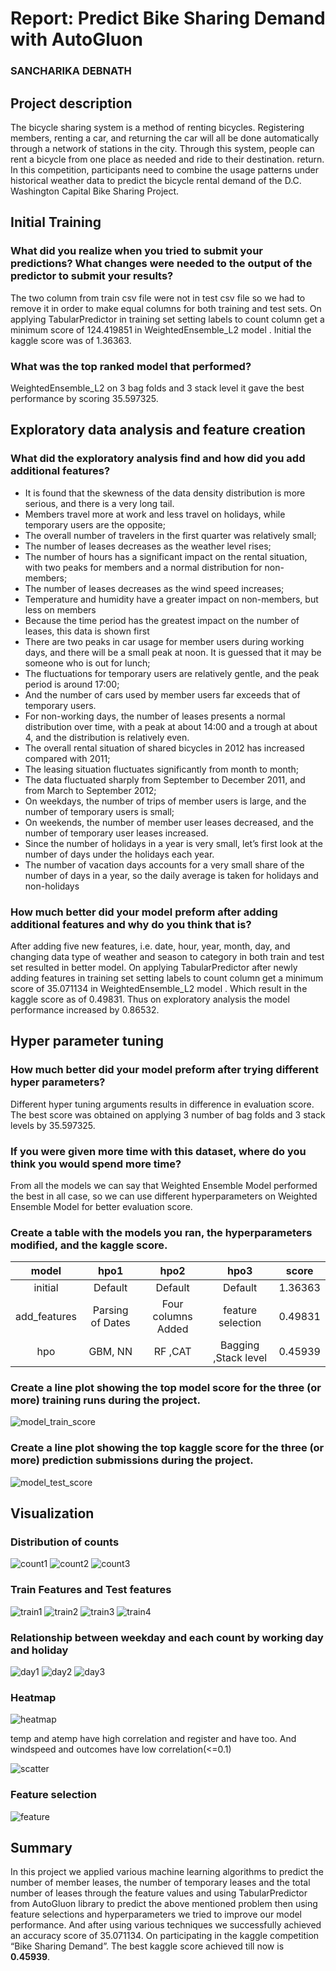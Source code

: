# Report: Predict Bike Sharing Demand with AutoGluon

### SANCHARIKA DEBNATH

## Project description

The bicycle sharing system is a method of renting bicycles. Registering members, renting a car, and returning the car will all be done automatically through a network of stations in the city. Through this system, people can rent a bicycle from one place as needed and ride to their destination. return.
In this competition, participants need to combine the usage patterns under historical weather data to predict the bicycle rental demand of the D.C. Washington Capital Bike Sharing Project.

## Initial Training

### What did you realize when you tried to submit your predictions? What changes were needed to the output of the predictor to submit your results?
The two column from train csv file were not in test csv file so we had to remove it in order to make equal columns for both training and test sets. On applying TabularPredictor in training set setting labels to count column get a minimum score of  124.419851 in WeightedEnsemble_L2 model . Initial the kaggle score was of 1.36363.

### What was the top ranked model that performed?
WeightedEnsemble_L2 on 3 bag folds and 3 stack level it gave the best performance by scoring 35.597325. 

## Exploratory data analysis and feature creation

### What did the exploratory analysis find and how did you add additional features?
* It is found that the skewness of the data density distribution is more serious, and there is a very long tail.
* Members travel more at work and less travel on holidays, while temporary users are the opposite;
* The overall number of travelers in the first quarter was relatively small;
* The number of leases decreases as the weather level rises; 
* The number of hours has a significant impact on the rental situation, with two peaks for members and a normal distribution for non-members;
* The number of leases decreases as the wind speed increases;
* Temperature and humidity have a greater impact on non-members, but less on members
* Because the time period has the greatest impact on the number of leases, this data is shown first
* There are two peaks in car usage for member users during working days, and there will be a small peak at noon. It is guessed that it may be someone who is out for lunch;
* The fluctuations for temporary users are relatively gentle, and the peak period is around 17:00;
* And the number of cars used by member users far exceeds that of temporary users.
* For non-working days, the number of leases presents a normal distribution over time, with a peak at about 14:00 and a trough at about 4, and the distribution is relatively even.
* The overall rental situation of shared bicycles in 2012 has increased compared with 2011;
* The leasing situation fluctuates significantly from month to month;
* The data fluctuated sharply from September to December 2011, and from March to September 2012;
* On weekdays, the number of trips of member users is large, and the number of temporary users is small;
* On weekends, the number of member user leases decreased, and the number of temporary user leases increased.
* Since the number of holidays in a year is very small, let’s first look at the number of days under the holidays each year.
* The number of vacation days accounts for a very small share of the number of days in a year, so the daily average is taken for holidays and non-holidays

### How much better did your model preform after adding additional features and why do you think that is?
After adding five new features, i.e. date, hour, year, month, day, and changing data type of weather and season to category in both train and test set resulted in better model. On applying TabularPredictor after newly adding features in training set setting labels to count column get a minimum score of  35.071134 in WeightedEnsemble_L2 model . Which result in the kaggle score as of 0.49831. Thus on exploratory analysis the model performance increased by 0.86532.

## Hyper parameter tuning

### How much better did your model preform after trying different hyper parameters?
Different hyper tuning arguments results in difference in evaluation score. The best score was obtained on applying 3 number of bag folds and 3 stack levels by 35.597325.

### If you were given more time with this dataset, where do you think you would spend more time?
From all the models we can say that Weighted Ensemble Model performed the best in all case, so we can use different hyperparameters on Weighted Ensemble Model for better evaluation score.

### Create a table with the models you ran, the hyperparameters modified, and the kaggle score.
|model	     |       hpo1       |        hpo2	    |hpo3	                |  score  |  
|:----------:|:----------------:|:-----------------:|:---------------------:|:-------:|
|initial     |	   Default      |	Default	        |        Default        | 1.36363 |
|add_features|	Parsing of Dates|Four columns Added	|   feature selection   | 0.49831 |
|   hpo	     |      GBM, NN 	|     RF ,CAT       |	Bagging ,Stack level| 0.45939 |

### Create a line plot showing the top model score for the three (or more) training runs during the project.

![model_train_score](/image/model_train_score.png)

### Create a line plot showing the top kaggle score for the three (or more) prediction submissions during the project.

![model_test_score](/image/model_test_score.png)

## Visualization

### Distribution of counts

![count1](/image/count1.png)
![count2](/image/count2.png)
![count3](/image/count3.png)

### Train Features and Test features

![train1](/image/train1.png)
![train2](/image/train2.png)
![train3](/image/train3.png)
![train4](/image/train4.png)

### Relationship between weekday and each count by working day and holiday

![day1](/image/day1.png)
![day2](/image/day2.png)
![day3](/image/day3.png)

### Heatmap

![heatmap](/image/heatmap.png)

temp and atemp have high correlation and register and have too. And windspeed and outcomes have low correlation(<=0.1) 

![scatter](/image/scatter.png)

### Feature selection

![feature](/image/Feature.png)

## Summary
In this project we applied various machine learning algorithms to predict the number of member leases, the number of temporary leases and the total number of leases through the feature values and using TabularPredictor from AutoGluon library to predict the above mentioned problem then using feature selections and hyperparameters we tried to improve our model performance. And after using various techniques we successfully achieved an accuracy score of 35.071134. On participating in the kaggle competition “Bike Sharing Demand”. The best kaggle score achieved till now is **0.45939**.

